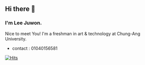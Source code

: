## Hi there 👋
### I'm Lee Juwon.
Nice to meet You!
I'm a freshman in art & technology at Chung-Ang University.
- contact : 01040156581

<!--
**juonuooun/juonuooun** is a ✨ _special_ ✨ repository because its `README.md` (this file) appears on your GitHub profile.

Here are some ideas to get you started:

- 🔭 I’m currently working on ...
- 🌱 I’m currently learning ...
- 👯 I’m looking to collaborate on ...
- 🤔 I’m looking for help with ...
- 💬 Ask me about ...
- 📫 How to reach me: ...
- 😄 Pronouns: ...
- ⚡ Fun fact: ...
-->
[![Hits](https://hits.seeyoufarm.com/api/count/incr/badge.svg?url=https%3A%2F%2Fgithub.com%2Fgjbae1212%2Fhit-counter&count_bg=%234C9DD3&title_bg=%23555555&icon=shell.svg&icon_color=%23E9CC77&title=hits&edge_flat=false)](https://hits.seeyoufarm.com)


